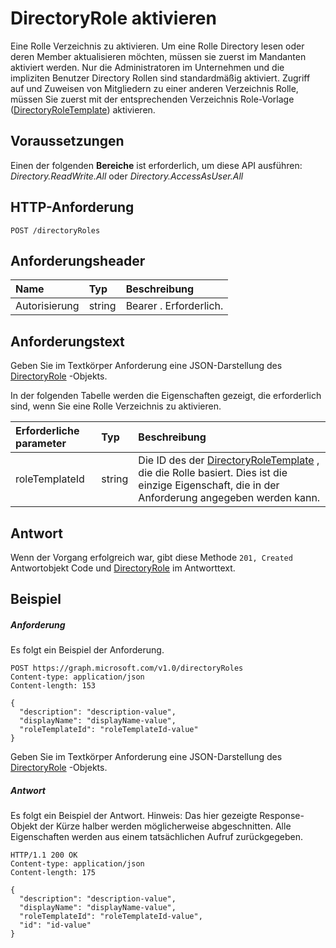 # <a name="activate-directoryrole"></a>DirectoryRole aktivieren

Eine Rolle Verzeichnis zu aktivieren. Um eine Rolle Directory lesen oder deren Member aktualisieren möchten, müssen sie zuerst im Mandanten aktiviert werden. Nur die Administratoren im Unternehmen und die impliziten Benutzer Directory Rollen sind standardmäßig aktiviert. Zugriff auf und Zuweisen von Mitgliedern zu einer anderen Verzeichnis Rolle, müssen Sie zuerst mit der entsprechenden Verzeichnis Role-Vorlage ([DirectoryRoleTemplate](../resources/directoryroletemplate.md)) aktivieren.

## <a name="prerequisites"></a>Voraussetzungen
Einen der folgenden **Bereiche** ist erforderlich, um diese API ausführen: *Directory.ReadWrite.All* oder *Directory.AccessAsUser.All*
## <a name="http-request"></a>HTTP-Anforderung
<!-- { "blockType": "ignored" } -->
```http
POST /directoryRoles

```
## <a name="request-headers"></a>Anforderungsheader
| Name       | Typ | Beschreibung|
|:---------------|:--------|:----------|
| Autorisierung  | string  | Bearer <token>. Erforderlich. |

## <a name="request-body"></a>Anforderungstext
Geben Sie im Textkörper Anforderung eine JSON-Darstellung des [DirectoryRole](../resources/directoryrole.md) -Objekts.

In der folgenden Tabelle werden die Eigenschaften gezeigt, die erforderlich sind, wenn Sie eine Rolle Verzeichnis zu aktivieren.

|Erforderliche parameter | Typ | Beschreibung|
|:---------|:---------|:---------|
|roleTemplateId | string | Die ID des der [DirectoryRoleTemplate](../resources/directoryroletemplate.md) , die die Rolle basiert. Dies ist die einzige Eigenschaft, die in der Anforderung angegeben werden kann.|


## <a name="response"></a>Antwort
Wenn der Vorgang erfolgreich war, gibt diese Methode `201, Created` Antwortobjekt Code und [DirectoryRole](../resources/directoryrole.md) im Antworttext.

## <a name="example"></a>Beispiel
##### <a name="request"></a>Anforderung
Es folgt ein Beispiel der Anforderung.
<!-- {
  "blockType": "request",
  "name": "create_directoryrole_from_directoryroles"
}-->
```http
POST https://graph.microsoft.com/v1.0/directoryRoles
Content-type: application/json
Content-length: 153

{
  "description": "description-value",
  "displayName": "displayName-value",
  "roleTemplateId": "roleTemplateId-value"
}
```
Geben Sie im Textkörper Anforderung eine JSON-Darstellung des [DirectoryRole](../resources/directoryrole.md) -Objekts.
##### <a name="response"></a>Antwort
Es folgt ein Beispiel der Antwort. Hinweis: Das hier gezeigte Response-Objekt der Kürze halber werden möglicherweise abgeschnitten. Alle Eigenschaften werden aus einem tatsächlichen Aufruf zurückgegeben.
<!-- {
  "blockType": "response",
  "truncated": true,
  "@odata.type": "microsoft.graph.directoryRole"
} -->
```http
HTTP/1.1 200 OK
Content-type: application/json
Content-length: 175

{
  "description": "description-value",
  "displayName": "displayName-value",
  "roleTemplateId": "roleTemplateId-value",
  "id": "id-value"
}
```

<!-- uuid: 8fcb5dbc-d5aa-4681-8e31-b001d5168d79
2015-10-25 14:57:30 UTC -->
<!-- {
  "type": "#page.annotation",
  "description": "Create directoryRole",
  "keywords": "",
  "section": "documentation",
  "tocPath": ""
}-->

